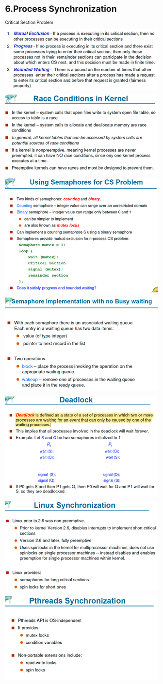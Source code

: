 # 6.Process Synchronization

Critical Section Problem 

![](../.gitbook/assets/image%20%287%29.png)

![](../.gitbook/assets/image%20%2875%29.png)

![](../.gitbook/assets/image%20%28115%29.png)

![](../.gitbook/assets/image%20%2899%29.png)

![](../.gitbook/assets/image%20%2833%29.png)

![](../.gitbook/assets/image%20%2858%29.png)

![](../.gitbook/assets/image%20%2814%29.png)

